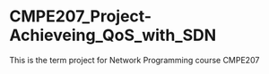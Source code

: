 # CMPE207_Project-Achieveing_QoS_with_SDN
This is the term project for Network Programming course CMPE207
